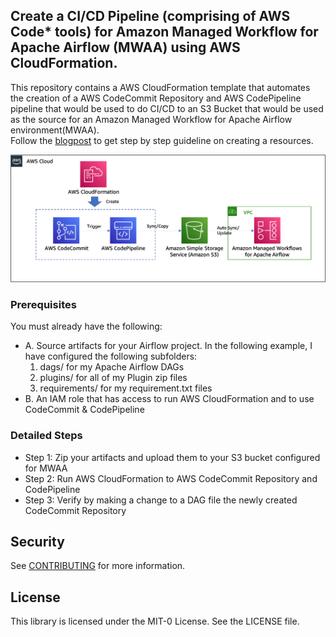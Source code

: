 ## Create a CI/CD Pipeline (comprising of AWS Code* tools) for Amazon Managed Workflow for Apache Airflow (MWAA) using AWS CloudFormation.

This repository contains a AWS CloudFormation template that automates the creation of a AWS CodeCommit Repository and AWS CodePipeline pipeline that would be used to do CI/CD to an S3 Bucket that would be used as the source for an Amazon Managed Workflow for Apache Airflow environment(MWAA). <br /> Follow the [blogpost](https://aws.amazon.com/blogs/opensource/deploying-to-amazon-managed-workflows-for-apache-airflow-with-ci-cd-tools/) to get step by step guideline on creating a resources.

![Architecture, mwaa-cicd-architecture](/mwaa-cicd.png)

### Prerequisites
You must already have the following:
- A. Source artifacts for your Airflow project. In the following example, I have configured the following subfolders:
    1. dags/ for my Apache Airflow DAGs
    2. plugins/ for all of my Plugin zip files
    3. requirements/ for my requirement.txt files
- B. An IAM role that has access to run AWS CloudFormation and to use CodeCommit & CodePipeline

### Detailed Steps
 - Step 1: Zip your artifacts and upload them to your S3 bucket configured for MWAA
 - Step 2: Run AWS CloudFormation to AWS CodeCommit Repository and CodePipeline
 - Step 3: Verify by making a change to a DAG file the newly created CodeCommit Repository

## Security

See [CONTRIBUTING](CONTRIBUTING.md#security-issue-notifications) for more information.

## License

This library is licensed under the MIT-0 License. See the LICENSE file.

